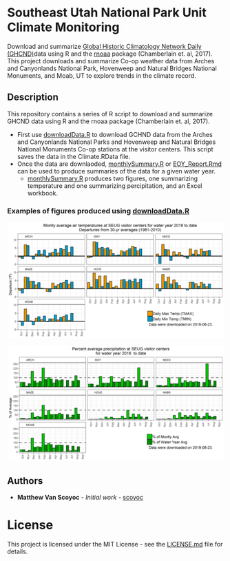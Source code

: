 # Southeast Utah National Park Unit Climate Monitoring
Download and summarize [Global Historic Climatology Network Daily (GHCND)](https://www.ncdc.noaa.gov/ghcn-daily-description)data using R and the [rnoaa](https://cran.r-project.org/web/packages/rnoaa/) package (Chamberlain et. al, 
2017). This project downloads and summarize Co-op weather data from Arches and 
Canyonlands National Park, Hovenweep and Natural Bridges National Monuments, and
Moab, UT to explore trends in the climate record.

## Description
This repository contains a series of R script to download and summarize GHCND 
data using R and the rnoaa package (Chamberlain et. al, 2017).

* First use [downloadData.R](downloadData.R) to download GCHND data from the Arches 
and Canyonlands National Parks and Hovenweep and Natural Bridges National Monuments
Co-op stations at the visitor centers. This script saves the data in the Climate.RData
file.
* Once the data are downlaoded, [monthlySummary.R](monthlySummary.R) or 
[EOY_Report.Rmd](EOY_Report.Rmd) can be used to produce summaries of the data for a 
given water year.
  * [monthlySummary.R](monthlySummary.R) produces two figures, one summarizing 
  temperature and one summarizing percipitation, and an Excel workbook.

### Examples of figures produced using [downloadData.R](downloadData.R)

![tempFig.png](tempFig.png)

![prcpFig.png](prcpFig.png)

## Authors
* **Matthew Van Scoyoc** - *Initial work* - [scoyoc](https://github.com/scoyoc)

# License
This project is licensed under the MIT License - see the [LICENSE.md](LICENSE.md) file for details.
